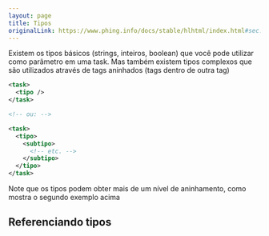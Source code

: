 ```yaml
---
layout: page
title: Tipos
originalLink: https://www.phing.info/docs/stable/hlhtml/index.html#sec.types
---
```


Existem os tipos básicos (strings, inteiros, boolean) que você pode utilizar como parâmetro em uma task. Mas também 
existem tipos complexos que são utilizados através de tags aninhados (tags dentro de outra tag)

``` xml
<task>
  <tipo />
</task>

<!-- ou: -->

<task>
  <tipo>
    <subtipo>
      <!-- etc. -->
    </subtipo>
  </tipo>
</task>
```

Note que os tipos podem obter mais de um nível de aninhamento, como mostra o segundo exemplo acima

## Referenciando tipos


